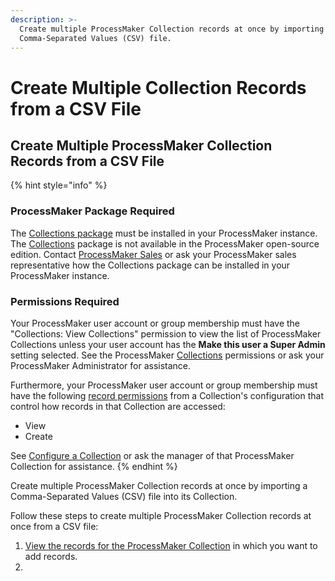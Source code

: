 ```yaml
---
description: >-
  Create multiple ProcessMaker Collection records at once by importing a
  Comma-Separated Values (CSV) file.
---
```


# Create Multiple Collection Records from a CSV File

## Create Multiple ProcessMaker Collection Records from a CSV File

{% hint style="info" %}
### ProcessMaker Package Required

The [Collections package](../../../package-development-distribution/package-a-connector/collections.md) must be installed in your ProcessMaker instance. The [Collections](../what-is-a-collection.md) package is not available in the ProcessMaker open-source edition. Contact [ProcessMaker Sales](https://www.processmaker.com/contact/) or ask your ProcessMaker sales representative how the Collections package can be installed in your ProcessMaker instance.

### Permissions Required

Your ProcessMaker user account or group membership must have the "Collections: View Collections" permission to view the list of ProcessMaker Collections unless your user account has the **Make this user a Super Admin** setting selected. See the ProcessMaker [Collections](../../permission-descriptions-for-users-and-groups.md#collections) permissions or ask your ProcessMaker Administrator for assistance.

Furthermore, your ProcessMaker user account or group membership must have the following [record permissions](../manage-collections/configure-a-collection.md#configure-record-permissions-for-processmaker-users) from a Collection's configuration that control how records in that Collection are accessed:

* View
* Create

See [Configure a Collection](../manage-collections/configure-a-collection.md#configure-a-processmaker-collection) or ask the manager of that ProcessMaker Collection for assistance.
{% endhint %}

Create multiple ProcessMaker Collection records at once by importing a Comma-Separated Values \(CSV\) file into its Collection.

Follow these steps to create multiple ProcessMaker Collection records at once from a CSV file:

1. [View the records for the ProcessMaker Collection](view-all-records-in-a-collection.md#view-all-records-in-a-collection) in which you want to add records.
2. 
